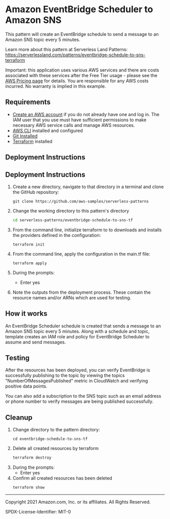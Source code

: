# Amazon EventBridge Scheduler to Amazon SNS

This pattern will create an EventBridge schedule to send a message to an Amazon SNS topic every 5 minutes.

Learn more about this pattern at Serverless Land Patterns: https://serverlessland.com/patterns/eventbridge-schedule-to-sns-terraform

Important: this application uses various AWS services and there are costs associated with these services after the Free Tier usage - please see the [AWS Pricing page](https://aws.amazon.com/pricing/) for details. You are responsible for any AWS costs incurred. No warranty is implied in this example.

## Requirements

* [Create an AWS account](https://portal.aws.amazon.com/gp/aws/developer/registration/index.html) if you do not already have one and log in. The IAM user that you use must have sufficient permissions to make necessary AWS service calls and manage AWS resources.
* [AWS CLI](https://docs.aws.amazon.com/cli/latest/userguide/install-cliv2.html) installed and configured
* [Git Installed](https://git-scm.com/book/en/v2/Getting-Started-Installing-Git)
* [Terraform](https://learn.hashicorp.com/tutorials/terraform/install-cli?in=terraform/aws-get-started) installed

## Deployment Instructions

## Deployment Instructions

1. Create a new directory, navigate to that directory in a terminal and clone the GitHub repository:
    ``` 
    git clone https://github.com/aws-samples/serverless-patterns
    ```

1. Change the working directory to this pattern's directory

   ```sh
   cd serverless-patterns/eventbridge-schedule-to-sns-tf
   ```

1. From the command line, initialize terraform to  to downloads and installs the providers defined in the configuration:
    ```
    terraform init
    ```
1. From the command line, apply the configuration in the main.tf file:
    ```
    terraform apply
    ```
1. During the prompts:
    * Enter yes

1. Note the outputs from the deployment process. These contain the resource names and/or ARNs which are used for testing.

## How it works

An EventBridge Scheduler schedule is created that sends a message to an Amazon SNS topic every 5 minutes. Along with a schedule and topic, template creates an IAM role and policy for EventBridge Scheduler to assume and send messages. 

## Testing

After the resources has been deployed, you can verify EventBridge is successfully publishing to the topic by viewing the topics "NumberOfMessagesPublished" metric in CloudWatch and verifying positive data points. 

You can also add a subscription to the SNS topic such as an email address or phone number to verify messages are being published successfully.

## Cleanup

1. Change directory to the pattern directory:
    ```
    cd eventbridge-schedule-to-sns-tf
    ```
1. Delete all created resources by terraform
    ```bash
    terraform destroy
    ```
1. During the prompts:
    * Enter yes
1. Confirm all created resources has been deleted
    ```bash
    terraform show
    ```
----
Copyright 2021 Amazon.com, Inc. or its affiliates. All Rights Reserved.

SPDX-License-Identifier: MIT-0

